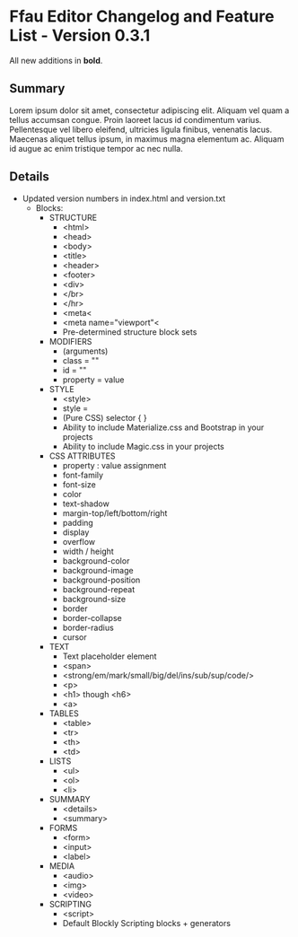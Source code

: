 # Ffau Editor Changelog and Feature List - Version 0.3.1
All new additions in **bold**.

## Summary
Lorem ipsum dolor sit amet, consectetur adipiscing elit. Aliquam vel quam a tellus accumsan congue. Proin laoreet lacus id condimentum varius. Pellentesque vel libero eleifend, ultricies ligula finibus, venenatis lacus. Maecenas aliquet tellus ipsum, in maximus magna elementum ac. Aliquam id augue ac enim tristique tempor ac nec nulla. 

## Details
* Updated version numbers in index.html and version.txt
  * Blocks:
    * STRUCTURE
      * &lt;html&gt;
      * &lt;head&gt;
      * &lt;body&gt;
      * &lt;title&gt;
      * &lt;header&gt;
      * &lt;footer&gt;
      * &lt;div&gt;
      * &lt;/br&gt;
      * &lt;/hr&gt;
      * &lt;meta&lt;
      * &lt;meta name="viewport"&lt;
      * Pre-determined structure block sets
    * MODIFIERS
      * (arguments)
      * class = ""
      * id = ""
      * property = value
    * STYLE
      * &lt;style&gt;
      * style =
      * (Pure CSS) selector { }
      * Ability to include Materialize.css and Bootstrap in your projects
      * Ability to include Magic.css in your projects
    * CSS ATTRIBUTES
      * property : value assignment
      * font-family
      * font-size
      * color
      * text-shadow
      * margin-top/left/bottom/right
      * padding
      * display
      * overflow
      * width / height
      * background-color
      * background-image
      * background-position
      * background-repeat
      * background-size
      * border
      * border-collapse
      * border-radius
      * cursor
    * TEXT
      * Text placeholder element
      * &lt;span&gt;
      * &lt;strong/em/mark/small/big/del/ins/sub/sup/code/&gt;
      * &lt;p&gt;
      * &lt;h1&gt; though &lt;h6&gt;
      * &lt;a&gt;
    * TABLES
      * &lt;table&gt;
      * &lt;tr&gt;
      * &lt;th&gt;
      * &lt;td&gt;
    * LISTS
      * &lt;ul&gt;
      * &lt;ol&gt;
      * &lt;li&gt;
    * SUMMARY
      * &lt;details&gt;
      * &lt;summary&gt;
    * FORMS
      * &lt;form&gt;
      * &lt;input&gt;
      * &lt;label&gt;
    * MEDIA
      * &lt;audio&gt;
      * &lt;img&gt;
      * &lt;video&gt;
    * SCRIPTING
      * &lt;script&gt;
      * Default Blockly Scripting blocks + generators

